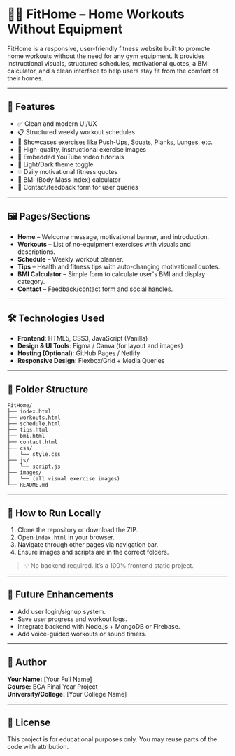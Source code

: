 
# 🏋️‍♂️ FitHome – Home Workouts Without Equipment

FitHome is a responsive, user-friendly fitness website built to promote home workouts without the need for any gym equipment. It provides instructional visuals, structured schedules, motivational quotes, a BMI calculator, and a clean interface to help users stay fit from the comfort of their homes.

---

## 🚀 Features

- ✅ Clean and modern UI/UX
- 📋 Structured weekly workout schedules
- 🧘 Showcases exercises like Push-Ups, Squats, Planks, Lunges, etc.
- 📸 High-quality, instructional exercise images
- 🔗 Embedded YouTube video tutorials
- 🔁 Light/Dark theme toggle
- 💡 Daily motivational fitness quotes
- 🧮 BMI (Body Mass Index) calculator
- 📧 Contact/feedback form for user queries

---

## 🖼️ Pages/Sections

- **Home** – Welcome message, motivational banner, and introduction.
- **Workouts** – List of no-equipment exercises with visuals and descriptions.
- **Schedule** – Weekly workout planner.
- **Tips** – Health and fitness tips with auto-changing motivational quotes.
- **BMI Calculator** – Simple form to calculate user's BMI and display category.
- **Contact** – Feedback/contact form and social handles.

---

## 🛠️ Technologies Used

- **Frontend**: HTML5, CSS3, JavaScript (Vanilla)
- **Design & UI Tools**: Figma / Canva (for layout and images)
- **Hosting (Optional)**: GitHub Pages / Netlify
- **Responsive Design**: Flexbox/Grid + Media Queries

---

## 📁 Folder Structure

```
FitHome/
├── index.html
├── workouts.html
├── schedule.html
├── tips.html
├── bmi.html
├── contact.html
├── css/
│   └── style.css
├── js/
│   └── script.js
├── images/
│   └── (all visual exercise images)
└── README.md
```

---

## 🧪 How to Run Locally

1. Clone the repository or download the ZIP.
2. Open `index.html` in your browser.
3. Navigate through other pages via navigation bar.
4. Ensure images and scripts are in the correct folders.

> 💡 No backend required. It’s a 100% frontend static project.

---

## 🎯 Future Enhancements

- Add user login/signup system.
- Save user progress and workout logs.
- Integrate backend with Node.js + MongoDB or Firebase.
- Add voice-guided workouts or sound timers.

---

## 👤 Author

**Your Name:** [Your Full Name]  
**Course:** BCA Final Year Project  
**University/College:** [Your College Name]  

---

## 📃 License

This project is for educational purposes only. You may reuse parts of the code with attribution.
